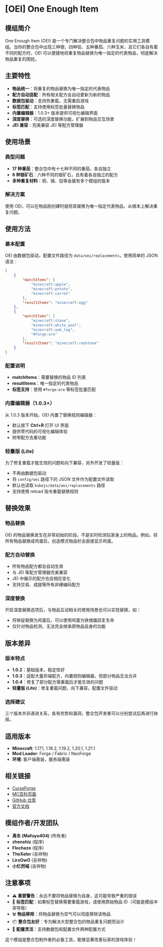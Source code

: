 <ModInfo
  curseForgeId="one-enough-item"
  modName="One Enough Item"
  projectId="1312660"
  xyebbsId="oneenoughitem"
/>

# [OEI] One Enough Item

## 模组简介

One Enough Item (OEI) 是一个专门解决整合包中物品重复问题的实用工具模组。当你的整合包中出现三种银、四种铅、五种番茄、六种玉米，且它们各自有着不同的配方时，OEI 可以便捷地将重复物品替换为唯一指定的代表物品，彻底解决物品重复的困扰。

## 主要特性

- **物品统一**：将重复的物品替换为唯一指定的代表物品
- **配方自动适配**：所有相关配方会自动更新为新的物品
- **数据包驱动**：支持热重载，无需重启游戏
- **标签匹配**：支持使用标签批量替换物品
- **内置编辑器**：1.0.3+ 版本提供可视化编辑界面
- **深度替换**：可选的深度替换功能，扩展到物品交互场景
- **JEI 兼容**：完美兼容 JEI 等配方管理器

## 使用场景

### 典型问题
- **17 种番茄**：整合包中有十七种不同的番茄，各自独立
- **6 种银矿石**：六种不同的银矿石，且有着各自独立的配方
- **多种重复材料**：铜、锡、铅等金属有多个模组的版本

### 解决方案
使用 OEI，可以在物品刚创建时就将其替换为唯一指定代表物品，从根本上解决重复问题。

## 使用方法

### 基本配置

OEI 由数据包驱动，配置文件路径为 `data/oei/replacements`，使用简单的 JSON 语法：

```json
[
    {
        "matchItems": [
            "minecraft:apple",
            "minecraft:potato", 
            "minecraft:carrot"
        ],
        "resultItems": "minecraft:egg"
    },
    {
        "matchItems": [
            "minecraft:stone",
            "minecraft:white_wool",
            "minecraft:oak_log",
            "#forge:ore"
        ],
        "resultItems": "minecraft:redstone"
    }
]
```

### 配置说明
- **matchItems**：需要替换的物品 ID 列表
- **resultItems**：唯一指定的代表物品
- **标签支持**：使用 `#forge:ore` 等标签批量匹配

### 内置编辑器（1.0.3+）

从 1.0.3 版本开始，OEI 内置了替换规则编辑器：
- 默认按下 **Ctrl+R** 打开 UI 界面
- 提供零代码的可视化编辑体验
- 附带配方去重功能

### 轻量版 (Lite)

为了修复重载才能生效的问题和向下兼容，另外开发了轻量版：
- 不再由数据包驱动
- 将 `config/oei` 路径下的 JSON 文件作为配置文件读取
- 默认也读取 `kubejs/data/oei/replacements` 路径
- 支持使用 reload 指令重载替换规则

## 替换效果

### 物品替换
OEI 的物品替换发生在非常初始的阶段，不是实时检测玩家身上的物品。例如，将所有物品替换成鸡蛋后，创造模式物品栏会直接显示鸡蛋。

### 配方自动替换
- 所有物品配方都会自动生效
- 与 JEI 等配方管理器完美兼容
- JEI 中展示的配方也会相应变化
- 支持交易、成就等所有非硬编码配方

### 深度替换
开启深度替换选项后，与物品互动相关的使用场景也可以实现替换，如：
- 将铁锭替换为鸡蛋后，可以使用鸡蛋为铁傀儡回复生命
- 仅针对物品检测，无法完全继承原物品自身的功能

## 版本差异

### 版本特点
- **1.0.2**：基础版本，稳定性好
- **1.0.3**：适配大量异端配方，内置规则编辑器，但部分物品无法合并
- **1.0.4**：修复了部分配方需重载后才能生效的问题
- **轻量版 (Lite)**：修复重载问题，向下兼容，配置文件驱动

### 选择建议
三个版本并非递进关系，各有优势和漏洞，整合包开发者可以分别尝试后再进行抉择。

## 适用版本

- **Minecraft**: 1.17.1, 1.18.2, 1.19.2, 1.20.1, 1.21.1
- **Mod Loader**: Forge / Fabric / NeoForge
- **环境**: 客户端需装，服务端需装

## 相关链接

- [CurseForge](https://www.curseforge.com/minecraft/mc-mods/one-enough-item)
- [MC百科页面](https://www.mcmod.cn/class/21027.html)
- [GitHub 仓库](https://github.com/Tower-of-Sighs/OneEnoughItem)
- [官方文档](https://doc.sighs.cc/docs/OneEnoughItem)

## 模组作者/开发团队

- **真冬 (Mafuyu404)** (所有者)
- **zhenshiz** (程序)
- **Flechazo** (程序)
- **TheXeler** (吉祥物)
- **LirxOwO** (吉祥物)
- **小忆然喵** (吉祥物)

## 注意事项

- ⚠️ **重要警告**：永远不要将物品替换为自身，这可能导致严重的错误
- 🔄 **标签匹配**：如果标签替换需要重载游戏，请使用原始物品 ID（可能是模组冲突导致）
- 🗑️ **物品移除**：将物品替换为空气可以彻底移除该物品
- 📦 **整合包友好**：专为解决大型整合包的物品重复问题而设计
- 🔧 **配置灵活**：支持数据包和配置文件两种配置方式

这个模组是整合包制作者的必备工具，能够显著改善玩家的游戏体验！
